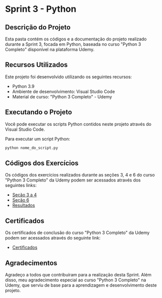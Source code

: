 # Sprint 3 - Python

## Descrição do Projeto

Esta pasta contém os códigos e a documentação do projeto realizado durante a Sprint 3, focada em Python, baseada no curso "Python 3 Completo" disponível na plataforma Udemy.

## Recursos Utilizados

Este projeto foi desenvolvido utilizando os seguintes recursos:

- Python 3.9
- Ambiente de desenvolvimento: Visual Studio Code
- Material de curso: "Python 3 Completo" - Udemy

## Executando o Projeto

Você pode executar os scripts Python contidos neste projeto através do Visual Studio Code.

Para executar um script Python:

```bash
python nome_do_script.py
```

## Códigos dos Exercícios

Os códigos dos exercícios realizados durante as seções 3, 4 e 6 do curso "Python 3 Completo" da Udemy podem ser acessados através dos seguintes links:

- [Seção 3 a 4](./Seção%203%20a%204)
- [Seção 6](./Seção%206)
- [Resultados](./Resultados)

## Certificados

Os certificados de conclusão do curso "Python 3 Completo" da Udemy podem ser acessados através do seguinte link:

- [Certificados](./Certificados/)

## Agradecimentos

Agradeço a todos que contribuíram para a realização desta Sprint. Além disso, meu agradecimento especial ao curso "Python 3 Completo" na Udemy, que serviu de base para a aprendizagem e desenvolvimento deste projeto.
